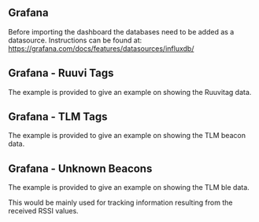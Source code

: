 ## Grafana

Before importing the dashboard the databases need to be added as a datasource.
Instructions can be found at:
https://grafana.com/docs/features/datasources/influxdb/

## Grafana - Ruuvi Tags
The example is provided to give an example on showing the Ruuvitag data.

## Grafana - TLM Tags

The example is provided to give an example on showing the TLM beacon data.


## Grafana - Unknown Beacons

The example is provided to give an example on showing the TLM ble data.

This would be mainly used for tracking information resulting from the received RSSI values.
